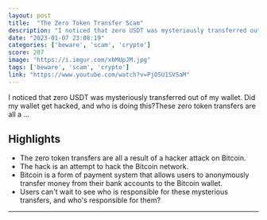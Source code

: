 ```yaml
---
layout: post
title:  "The Zero Token Transfer Scam"
description: "I noticed that zero USDT was mysteriously transferred out of my wallet. Did my wallet get hacked, and who is doing this?These zero token transfers are all a ..."
date: "2023-01-07 23:08:19"
categories: ['beware', 'scam', 'crypto']
score: 207
image: "https://i.imgur.com/xbMUpJM.jpg"
tags: ['beware', 'scam', 'crypto']
link: "https://www.youtube.com/watch?v=PjO5U1SVSaM"
---
```


I noticed that zero USDT was mysteriously transferred out of my wallet. Did my wallet get hacked, and who is doing this?These zero token transfers are all a ...

## Highlights

- The zero token transfers are all a result of a hacker attack on Bitcoin.
- The hack is an attempt to hack the Bitcoin network.
- Bitcoin is a form of payment system that allows users to anonymously transfer money from their bank accounts to the Bitcoin wallet.
- Users can't wait to see who is responsible for these mysterious transfers, and who's responsible for them?

---
